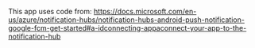 This app uses code from: https://docs.microsoft.com/en-us/azure/notification-hubs/notification-hubs-android-push-notification-google-fcm-get-started#a-idconnecting-appaconnect-your-app-to-the-notification-hub

